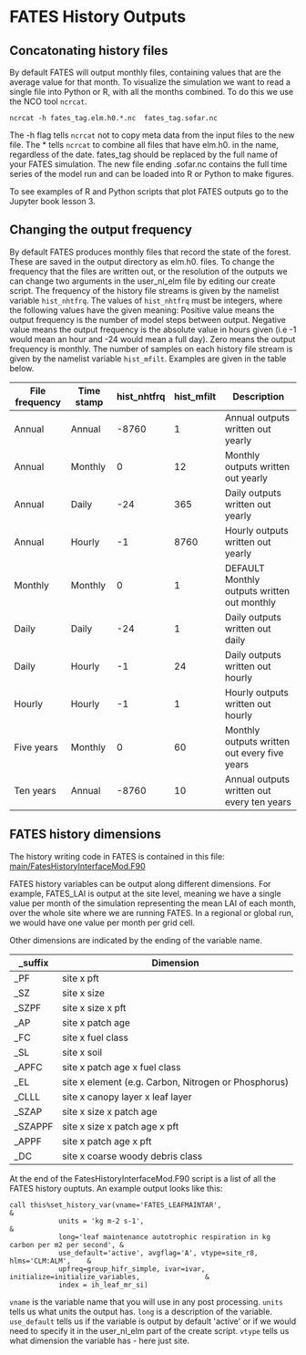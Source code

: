 # FATES History Outputs


## Concatonating history files
By default FATES will output monthly files, containing values that are the average value for that month. To visualize the simulation we want to
read a single file into Python or R, with all the months combined. To do this we use the NCO tool `ncrcat`.

```
ncrcat -h fates_tag.elm.h0.*.nc  fates_tag.sofar.nc
```

The -h flag tells `ncrcat` not to copy meta  data from the input files to the new file. The * tells `ncrcat` to combine all files  that have elm.h0.
in the name, regardless of the date. fates_tag  should be replaced by the full name of your FATES simulation. The new file ending .sofar.nc contains
the full time  series of the model run and can be loaded into R or Python to make figures.


To see examples of R and Python scripts that plot FATES outputs go to the Jupyter book lesson 3.


## Changing the output frequency
By default FATES produces monthly files that record the state of the forest. These are saved in the output directory as elm.h0. files. To 
change the frequency that the files are written out, or the resolution of the outputs we can change two arguments in the user_nl_elm file
by editing our create script. The frequency of the history file streams is given by the namelist variable
`hist_nhtfrq`. The values of `hist_nhtfrq` must be integers, where the following values have the given meaning:
Positive value means the output
frequency is the number of model steps between output. Negative value means the output frequency is the absolute
value in hours given (i.e -1 would mean an hour and -24 would mean a full day). Zero means the output frequency is monthly.
The number of samples on each history file stream is given by the namelist variable `hist_mfilt`. Examples are given in the table below.  


| File frequency | Time stamp | hist_nhtfrq | hist_mfilt | Description |
| -------------- | ---------- | ----------- | ---------- | ----------- |
| Annual         | Annual     | -8760       | 1          | Annual outputs written out yearly | 
| Annual         | Monthly    | 0           | 12         | Monthly outputs written out yearly | 
| Annual         | Daily      | -24         | 365        | Daily outputs written out yearly |  
| Annual         | Hourly     | -1          | 8760       | Hourly outputs written out yearly |  
| Monthly        | Monthly    | 0           | 1          | DEFAULT  Monthly outputs written out monthly |  
| Daily          | Daily      | -24         | 1          | Daily outputs written out daily |  
| Daily          | Hourly     | -1          | 24         | Daily outputs written out hourly |  
| Hourly         | Hourly     | -1          | 1          | Hourly outputs written out hourly |  
| Five years     | Monthly    | 0           | 60         | Monthly outputs written out every five years |  
| Ten years      | Annual     | -8760       | 10         | Annual outputs written out every ten years |  



## FATES history dimensions
The history writing code in FATES is contained in this file:
[main/FatesHistoryInterfaceMod.F90](https://github.com/NGEET/fates/blob/main/main/FatesHistoryInterfaceMod.F90)

FATES history variables can be output along different dimensions. For example, FATES_LAI is output at the site level, meaning we have a single value per month
of the simulation representing the mean LAI of each month, over the whole site where we are running FATES. In a regional or global run, we would have one value
per month per grid cell.

Other dimensions are indicated by the ending of the variable name.

| _suffix | Dimension |
| ------- | --------- |
| _PF     |  site x pft |
| _SZ | site x size |
|_SZPF | site x size x pft | 
| _AP | site x patch age | 
| _FC | site x fuel class | 
| _SL | site x soil |
| _APFC | site x patch age x fuel class |
| _EL | site x element (e.g. Carbon, Nitrogen or Phosphorus) |
| _CLLL | site x canopy layer x leaf layer |
| _SZAP | site x size x patch age |
| _SZAPPF | site x size x patch age x pft |
| _APPF | site x patch age x pft |
| _DC | site x coarse woody debris class |


At the end of the FatesHistoryInterfaceMod.F90 script is a list of all the FATES history ouptuts. An example output looks like this:

```
call this%set_history_var(vname='FATES_LEAFMAINTAR',                       &
            units = 'kg m-2 s-1',                                                &
            long='leaf maintenance autotrophic respiration in kg carbon per m2 per second', &
            use_default='active', avgflag='A', vtype=site_r8, hlms='CLM:ALM',    &
            upfreq=group_hifr_simple, ivar=ivar, initialize=initialize_variables,                &
            index = ih_leaf_mr_si)

```

`vname` is the variable name that you will use in any post processing.
`units` tells us what units the output has.
`long` is a description of the variable.
`use_default` tells us if the variable is output by default 'active' or if we would need to specify it in the user_nl_elm part
of the create script.
`vtype` tells us what dimension the variable has - here just site. 
